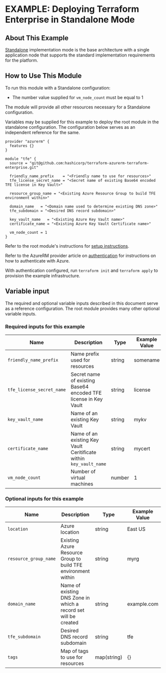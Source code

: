 # EXAMPLE: Deploying Terraform Enterprise in Standalone Mode

## About This Example

[Standalone](https://www.terraform.io/docs/enterprise/before-installing/reference-architecture/azure.html#implementation-modes) implementation mode is the base architecture with a single application node that supports the standard implementation requirements for the platform.

## How to Use This Module

To run this module with a Standalone configuration:
* The number value supplied for `vm_node_count` must be equal to 1

The module will provide all other resources necessary for a Standalone configuration.

Variables may be supplied for this example to deploy the root module in the standalone configuration. The configuration below serves as an independent reference for the same.

```hcl
provider "azurerm" {
  features {}
}

module "tfe" {
  source = "git@github.com:hashicorp/terraform-azurerm-terraform-enterprise.git"

  friendly_name_prefix    = "<Friendly name to use for resources>"
  tfe_license_secret_name = "<Secret name of existing Base64 encoded TFE license in Key Vault>"

  resource_group_name = "<Existing Azure Resource Group to build TFE environment within>"

  domain_name   = "<Domain name used to determine existing DNS zone>"
  tfe_subdomain = "<Desired DNS record subdomain>"

  key_vault_name   = "<Existing Azure Key Vault name>"
  certificate_name = "<Existing Azure Key Vault Certificate name>"

  vm_node_count = 1
}
```

Refer to the root module's instructions for [setup instructions](../../README.md#How-to-Use-This-Module).

Refer to the AzureRM provider article on [authentication](https://registry.terraform.io/providers/hashicorp/azurerm/latest/docs) for instructions on how to authenticate with Azure.

With authentication configured, run `terraform init` and `terraform apply` to provision the example infrastructure.

## Variable input

The required and optional variable inputs described in this document serve as a reference configuration. The root module provides many other optional variable inputs.

### Required inputs for this example

| Name | Description | Type | Example Value |
|------|-------------|------| ------------- |
| `friendly_name_prefix` | Name prefix used for resources | string | somename |
| `tfe_license_secret_name` | Secret name of existing Base64 encoded TFE license in Key Vault | string | license |
| `key_vault_name` | Name of an existing Key Vault | string | mykv |
| `certificate_name` | Name of an existing Key Vault Ceritificate within `key_vault_name` | string | mycert |
| `vm_node_count` | Number of virtual machines | number | 1 |

### Optional inputs for this example

| Name | Description | Type | Example Value |
|------|-------------|------| ------------- |
| `location` | Azure location | string | East US |
| `resource_group_name` | Existing Azure Resource Group to build TFE environment within | string | myrg |
| `domain_name` | Name of existing DNS Zone in which a record set will be created | string | example.com |
| `tfe_subdomain` | Desired DNS record subdomain | string | tfe |
| `tags` | Map of tags to use for resources | map(string) | {} |
